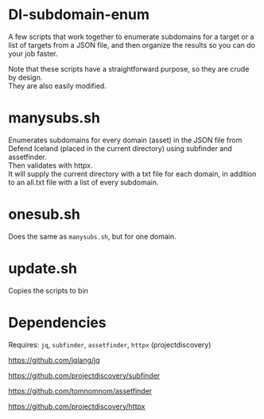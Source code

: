 # DI-subdomain-enum
A few scripts that work together to enumerate subdomains for a target or a list of targets from a JSON file, and then organize the results so you can do your job faster.

Note that these scripts have a straightforward purpose, so they are crude by design.<br/>
They are also easily modified.<br/>

# manysubs.sh
Enumerates subdomains for every domain (asset) in the JSON file from Defend Iceland (placed in the current directory) using subfinder and assetfinder. <br/>
Then validates with httpx.<br/>
It will supply the current directory with a txt file for each domain, in addition to an all.txt file with a list of every subdomain.

# onesub.sh
Does the same as `manysubs.sh`, but for one domain.

# update.sh
Copies the scripts to bin

# Dependencies
Requires: `jq`, `subfinder`, `assetfinder`, `httpx` (projectdiscovery)

https://github.com/jqlang/jq

https://github.com/projectdiscovery/subfinder

https://github.com/tomnomnom/assetfinder

https://github.com/projectdiscovery/httpx


